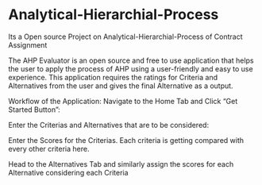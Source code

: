 # Analytical-Hierarchial-Process

Its a Open source Project on Analytical-Hierarchial-Process of Contract Assignment 

The AHP Evaluator is an open source and free to use application that helps the user to apply the process of AHP using a user-friendly and easy to use experience. This application requires the ratings for Criteria and Alternatives from the user and gives the final Alternative as a output. 

Workflow of the Application:
Navigate to the Home Tab and Click “Get Started Button”:

Enter the Criterias and Alternatives that are to be considered:

Enter the Scores for the Criterias. Each criteria is getting compared with every other criteria here.

Head to the Alternatives Tab and similarly assign the scores for each Alternative considering each Criteria

